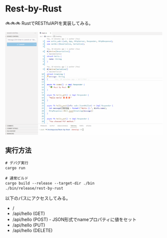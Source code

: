 # Rest-by-Rust

🚲🚲🚲 RustでRESTfulAPIを実装してみる。  

![成果物](./.development/img/fruit.gif)  

## 実行方法

```shell
# デバグ実行
cargo run

# 通常ビルド
cargo build --release --target-dir ./bin
./bin/release/rest-by-rust
```

以下のパスにアクセスしてみる。  

- /
- /api/hello (GET)
- /api/hello (POST) - JSON形式でnameプロパティに値をセット
- /api/hello (PUT)
- /api/hello (DELETE)
